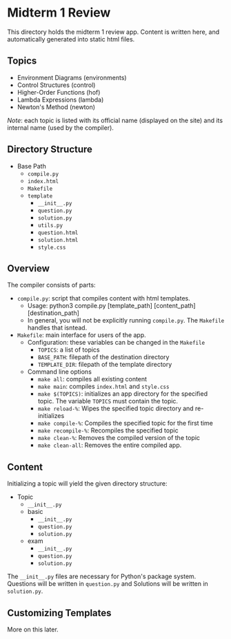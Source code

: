 Midterm 1 Review
================

This directory holds the midterm 1 review app. Content is written here,
and automatically generated into static html files.

Topics
------
* Environment Diagrams (environments)
* Control Structures (control)
* Higher-Order Functions (hof)
* Lambda Expressions (lambda)
* Newton's Method (newton)

_Note_: each topic is listed with its official name (displayed on the
site) and its internal name (used by the compiler).

Directory Structure
-------------------
* Base Path
    * `compile.py`
    * `index.html`
    * `Makefile`
    * `template`
        * `__init__.py`
        * `question.py`
        * `solution.py`
        * `utils.py`
        * `question.html`
        * `solution.html`
        * `style.css`

Overview
--------
The compiler consists of parts:

* `compile.py`: script that compiles content with html templates.
    * Usage:
        python3 compile.py [template_path] [content_path] [destination_path]
    * In general, you will not be explicitly running `compile.py`. The `Makefile` handles that isntead.
* `Makefile`: main interface for users of the app.
    * Configuration: these variables can be changed in the `Makefile`
        * `TOPICS`: a list of topics
        * `BASE_PATH`: filepath of the destination directory
        * `TEMPLATE_DIR`: filepath of the template directory
    * Command line options
        * `make all`: compiles all existing content
        * `make main`: compiles `index.html` and `style.css`
        * `make $(TOPICS)`: initializes an app directory for the
        specified topic. The variable `TOPICS` must contain the topic.
        * `make reload-%`: Wipes the specified topic directory and re-initializes
        * `make compile-%`: Compiles the specified topic for the first time
        * `make recompile-%`: Recompiles the specified topic
        * `make clean-%`: Removes the compiled version of the topic
        * `make clean-all`: Removes the entire compiled app.

Content
-------
Initializing a topic will yield the given directory structure:

* Topic
    * `__init__.py`
    * basic
        * `__init__.py`
        * `question.py`
        * `solution.py`
    * exam
        * `__init__.py`
        * `question.py`
        * `solution.py`

The `__init__.py` files are necessary for Python's package system.
Questions will be written in `question.py` and Solutions will be
written in `solution.py`.

Customizing Templates
---------------------
More on this later.
